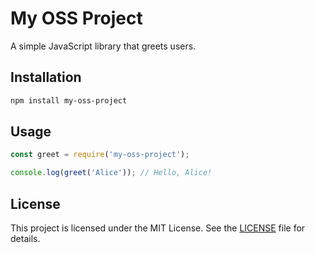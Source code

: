 # My OSS Project

A simple JavaScript library that greets users.

## Installation

```bash
npm install my-oss-project
```

## Usage

```js
const greet = require('my-oss-project');

console.log(greet('Alice')); // Hello, Alice!
```

## License

This project is licensed under the MIT License. See the [LICENSE](LICENSE) file for details.
